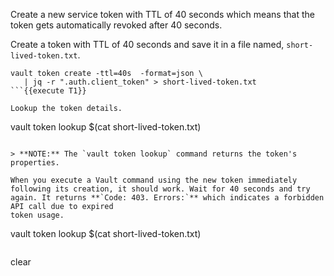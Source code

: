 Create a new service token with TTL of 40 seconds which means that the token gets automatically revoked after 40 seconds.

Create a token with TTL of 40 seconds and save it in a file named, `short-lived-token.txt`.

```
vault token create -ttl=40s  -format=json \
   | jq -r ".auth.client_token" > short-lived-token.txt
```{{execute T1}}

Lookup the token details.

```
vault token lookup $(cat short-lived-token.txt)
```{{execute T1}}

> **NOTE:** The `vault token lookup` command returns the token's properties. 

When you execute a Vault command using the new token immediately following its creation, it should work. Wait for 40 seconds and try again. It returns **`Code: 403. Errors:`** which indicates a forbidden API call due to expired
token usage.

```
vault token lookup $(cat short-lived-token.txt)
```{{execute T1}}

```
clear
```{{execute T1}}
